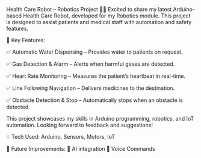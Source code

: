 Health Care Robot – Robotics Project 🤖💡
Excited to share my latest Arduino-based Health Care Robot, developed for my Robotics module. This project is designed to assist patients and medical staff with automation and safety features.

🔹 Key Features:

✅ Automatic Water Dispensing – Provides water to patients on request.

✅ Gas Detection & Alarm – Alerts when harmful gases are detected.

✅ Heart Rate Monitoring – Measures the patient’s heartbeat in real-time.

✅ Line Following Navigation – Delivers medicines to the destination.

✅ Obstacle Detection & Stop – Automatically stops when an obstacle is detected.

This project showcases my skills in Arduino programming, robotics, and IoT automation. Looking forward to feedback and suggestions!

💡 Tech Used: Arduino, Sensors, Motors, IoT

📌 Future Improvements:
🔹 AI integration
🔹 Voice Commands
